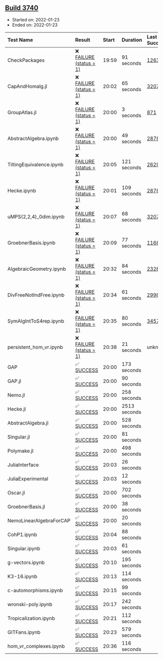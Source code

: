## [Build 3740](https://oscarci.mathematik.uni-kl.de/job/oscar-stable/3740/)

* Started on: 2022-01-23
* Ended on: 2022-01-23

| Test Name    | Result | Start | Duration | Last Success | First Failure |
|:-------------|:-------|:------|:---------|:-------------|:--------------|
| CheckPackages | ❌ [FAILURE (status = 1)](https://oscarci.mathematik.uni-kl.de/job/oscar-stable/3740/artifact/logs/build-3740/CheckPackages.log) | 19:59 | 91 seconds | [1263](https://oscarci.mathematik.uni-kl.de/job/oscar-stable/1263/) | [1264](https://oscarci.mathematik.uni-kl.de/job/oscar-stable/1264/) |
| CapAndHomalg.jl | ❌ [FAILURE (status = 1)](https://oscarci.mathematik.uni-kl.de/job/oscar-stable/3740/artifact/logs/build-3740/CapAndHomalg.jl.log) | 20:02 | 65 seconds | [3207](https://oscarci.mathematik.uni-kl.de/job/oscar-stable/3207/) | [3208](https://oscarci.mathematik.uni-kl.de/job/oscar-stable/3208/) |
| GroupAtlas.jl | ❌ [FAILURE (status = 1)](https://oscarci.mathematik.uni-kl.de/job/oscar-stable/3740/artifact/logs/build-3740/GroupAtlas.jl.log) | 20:00 | 3 seconds | [871](https://oscarci.mathematik.uni-kl.de/job/oscar-stable/871/) | [872](https://oscarci.mathematik.uni-kl.de/job/oscar-stable/872/) |
| AbstractAlgebra.ipynb | ❌ [FAILURE (status = 1)](https://oscarci.mathematik.uni-kl.de/job/oscar-stable/3740/artifact/logs/build-3740/AbstractAlgebra.ipynb.log) | 20:00 | 49 seconds | [2878](https://oscarci.mathematik.uni-kl.de/job/oscar-stable/2878/) | [2879](https://oscarci.mathematik.uni-kl.de/job/oscar-stable/2879/) |
| TiltingEquivalence.ipynb | ❌ [FAILURE (status = 1)](https://oscarci.mathematik.uni-kl.de/job/oscar-stable/3740/artifact/logs/build-3740/TiltingEquivalence.ipynb.log) | 20:05 | 121 seconds | [2629](https://oscarci.mathematik.uni-kl.de/job/oscar-stable/2629/) | [2630](https://oscarci.mathematik.uni-kl.de/job/oscar-stable/2630/) |
| Hecke.ipynb | ❌ [FAILURE (status = 1)](https://oscarci.mathematik.uni-kl.de/job/oscar-stable/3740/artifact/logs/build-3740/Hecke.ipynb.log) | 20:01 | 109 seconds | [2878](https://oscarci.mathematik.uni-kl.de/job/oscar-stable/2878/) | [2879](https://oscarci.mathematik.uni-kl.de/job/oscar-stable/2879/) |
| uMPS(2,2,4)_0dim.ipynb | ❌ [FAILURE (status = 1)](https://oscarci.mathematik.uni-kl.de/job/oscar-stable/3740/artifact/logs/build-3740/uMPS-2-2-4-_0dim.ipynb.log) | 20:07 | 68 seconds | [3207](https://oscarci.mathematik.uni-kl.de/job/oscar-stable/3207/) | [3208](https://oscarci.mathematik.uni-kl.de/job/oscar-stable/3208/) |
| GroebnerBasis.ipynb | ❌ [FAILURE (status = 1)](https://oscarci.mathematik.uni-kl.de/job/oscar-stable/3740/artifact/logs/build-3740/GroebnerBasis.ipynb.log) | 20:09 | 77 seconds | [1168](https://oscarci.mathematik.uni-kl.de/job/oscar-stable/1168/) | [1169](https://oscarci.mathematik.uni-kl.de/job/oscar-stable/1169/) |
| AlgebraicGeometry.ipynb | ❌ [FAILURE (status = 1)](https://oscarci.mathematik.uni-kl.de/job/oscar-stable/3740/artifact/logs/build-3740/AlgebraicGeometry.ipynb.log) | 20:32 | 84 seconds | [2326](https://oscarci.mathematik.uni-kl.de/job/oscar-stable/2326/) | [2327](https://oscarci.mathematik.uni-kl.de/job/oscar-stable/2327/) |
| DivFreeNotIndFree.ipynb | ❌ [FAILURE (status = 1)](https://oscarci.mathematik.uni-kl.de/job/oscar-stable/3740/artifact/logs/build-3740/DivFreeNotIndFree.ipynb.log) | 20:34 | 61 seconds | [2998](https://oscarci.mathematik.uni-kl.de/job/oscar-stable/2998/) | [2999](https://oscarci.mathematik.uni-kl.de/job/oscar-stable/2999/) |
| SymAlgIntToS4rep.ipynb | ❌ [FAILURE (status = 1)](https://oscarci.mathematik.uni-kl.de/job/oscar-stable/3740/artifact/logs/build-3740/SymAlgIntToS4rep.ipynb.log) | 20:35 | 80 seconds | [3457](https://oscarci.mathematik.uni-kl.de/job/oscar-stable/3457/) | [3458](https://oscarci.mathematik.uni-kl.de/job/oscar-stable/3458/) |
| persistent_hom_vr.ipynb | ❌ [FAILURE (status = 1)](https://oscarci.mathematik.uni-kl.de/job/oscar-stable/3740/artifact/logs/build-3740/persistent_hom_vr.ipynb.log) | 20:38 | 21 seconds | unknown | unknown |
| GAP | ✅ [SUCCESS](https://oscarci.mathematik.uni-kl.de/job/oscar-stable/3740/artifact/logs/build-3740/GAP.log) | 20:00 | 173 seconds |  |  |
| GAP.jl | ✅ [SUCCESS](https://oscarci.mathematik.uni-kl.de/job/oscar-stable/3740/artifact/logs/build-3740/GAP.jl.log) | 20:00 | 90 seconds |  |  |
| Nemo.jl | ✅ [SUCCESS](https://oscarci.mathematik.uni-kl.de/job/oscar-stable/3740/artifact/logs/build-3740/Nemo.jl.log) | 20:00 | 258 seconds |  |  |
| Hecke.jl | ✅ [SUCCESS](https://oscarci.mathematik.uni-kl.de/job/oscar-stable/3740/artifact/logs/build-3740/Hecke.jl.log) | 20:00 | 2513 seconds |  |  |
| AbstractAlgebra.jl | ✅ [SUCCESS](https://oscarci.mathematik.uni-kl.de/job/oscar-stable/3740/artifact/logs/build-3740/AbstractAlgebra.jl.log) | 20:00 | 528 seconds |  |  |
| Singular.jl | ✅ [SUCCESS](https://oscarci.mathematik.uni-kl.de/job/oscar-stable/3740/artifact/logs/build-3740/Singular.jl.log) | 20:00 | 81 seconds |  |  |
| Polymake.jl | ✅ [SUCCESS](https://oscarci.mathematik.uni-kl.de/job/oscar-stable/3740/artifact/logs/build-3740/Polymake.jl.log) | 20:00 | 498 seconds |  |  |
| JuliaInterface | ✅ [SUCCESS](https://oscarci.mathematik.uni-kl.de/job/oscar-stable/3740/artifact/logs/build-3740/JuliaInterface.log) | 20:03 | 26 seconds |  |  |
| JuliaExperimental | ✅ [SUCCESS](https://oscarci.mathematik.uni-kl.de/job/oscar-stable/3740/artifact/logs/build-3740/JuliaExperimental.log) | 20:03 | 12 seconds |  |  |
| Oscar.jl | ✅ [SUCCESS](https://oscarci.mathematik.uni-kl.de/job/oscar-stable/3740/artifact/logs/build-3740/Oscar.jl.log) | 20:00 | 702 seconds |  |  |
| GroebnerBasis.jl | ✅ [SUCCESS](https://oscarci.mathematik.uni-kl.de/job/oscar-stable/3740/artifact/logs/build-3740/GroebnerBasis.jl.log) | 20:00 | 38 seconds |  |  |
| NemoLinearAlgebraForCAP | ✅ [SUCCESS](https://oscarci.mathematik.uni-kl.de/job/oscar-stable/3740/artifact/logs/build-3740/NemoLinearAlgebraForCAP.log) | 20:00 | 20 seconds |  |  |
| CohP1.ipynb | ✅ [SUCCESS](https://oscarci.mathematik.uni-kl.de/job/oscar-stable/3740/artifact/logs/build-3740/CohP1.ipynb.log) | 20:04 | 88 seconds |  |  |
| Singular.ipynb | ✅ [SUCCESS](https://oscarci.mathematik.uni-kl.de/job/oscar-stable/3740/artifact/logs/build-3740/Singular.ipynb.log) | 20:03 | 61 seconds |  |  |
| g-vectors.ipynb | ✅ [SUCCESS](https://oscarci.mathematik.uni-kl.de/job/oscar-stable/3740/artifact/logs/build-3740/g-vectors.ipynb.log) | 20:10 | 195 seconds |  |  |
| K3-16.ipynb | ✅ [SUCCESS](https://oscarci.mathematik.uni-kl.de/job/oscar-stable/3740/artifact/logs/build-3740/K3-16.ipynb.log) | 20:13 | 114 seconds |  |  |
| c-automorphisms.ipynb | ✅ [SUCCESS](https://oscarci.mathematik.uni-kl.de/job/oscar-stable/3740/artifact/logs/build-3740/c-automorphisms.ipynb.log) | 20:15 | 99 seconds |  |  |
| wronski-poly.ipynb | ✅ [SUCCESS](https://oscarci.mathematik.uni-kl.de/job/oscar-stable/3740/artifact/logs/build-3740/wronski-poly.ipynb.log) | 20:17 | 242 seconds |  |  |
| Tropicalization.ipynb | ✅ [SUCCESS](https://oscarci.mathematik.uni-kl.de/job/oscar-stable/3740/artifact/logs/build-3740/Tropicalization.ipynb.log) | 20:21 | 112 seconds |  |  |
| GITFans.ipynb | ✅ [SUCCESS](https://oscarci.mathematik.uni-kl.de/job/oscar-stable/3740/artifact/logs/build-3740/GITFans.ipynb.log) | 20:23 | 579 seconds |  |  |
| hom_vr_complexes.ipynb | ✅ [SUCCESS](https://oscarci.mathematik.uni-kl.de/job/oscar-stable/3740/artifact/logs/build-3740/hom_vr_complexes.ipynb.log) | 20:36 | 116 seconds |  |  |
